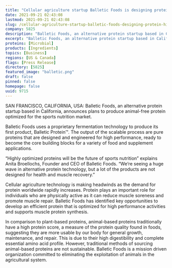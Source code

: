 ```yaml
---
title: "Cellular agriculture startup Balletic Foods is designing protein for high performance athletes"
date: 2021-09-21 02:43:08
lastmod: 2021-09-21 02:43:08
slug: /cellular-agriculture-startup-balletic-foods-designing-protein-high-performance-athletes
company: 5825
description: "Balletic Foods, an alternative protein startup based in California, announces plans to produce animal-free protein optimized for the sports nutrition market."
excerpt: "Balletic Foods, an alternative protein startup based in California, announces plans to produce animal-free protein optimized for the sports nutrition market."
proteins: [Microbial]
products: [Ingredients]
topics: [Business]
regions: [US & Canada]
flags: [Press Release]
directory: [5825]
featured_image: "balletic.png"
draft: false
pinned: false
homepage: false
uuid: 9715
---
```

<p>SAN FRANCISCO, CALIFORNIA, USA: Balletic Foods, an alternative protein startup based in California, announces plans to produce animal-free protein optimized for the sports nutrition market.</p>
<p>Balletic Foods uses a proprietary fermentation technology to produce its first product, Balletic Protein™. The output of the scalable process are pure proteins that are designed and engineered for high performance, ready to become the core building blocks for a variety of food and supplement applications.</p>
<p>“Highly optimized proteins will be the future of sports nutrition” explains Anita Broellochs, Founder and CEO of Balletic Foods. “We’re seeing a huge wave in alternative protein technology, but a lot of the products are not designed for health and muscle recovery.”</p>
<p>Cellular agriculture technology is making headwinds as the demand for protein worldwide rapidly increases. Protein plays an important role for individuals who are physically active as it can reduce muscle soreness and promote muscle repair. Balletic Foods has identified key opportunities to develop an efficient protein that is optimized for high performance activities and supports muscle protein synthesis.</p>
<p>In comparison to plant-based proteins, animal-based proteins traditionally have a high protein score, a measure of the protein quality found in foods, suggesting they are more usable by our body for general growth, maintenance, and repair. This is due to their high digestibility and complete essential amino acid profile. However, traditional methods of sourcing animal-based proteins are not sustainable. Balletic Foods is a mission driven organization committed to eliminating the exploitation of animals in the agricultural system.</p>
